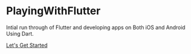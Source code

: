 # PlayingWithFlutter

Intial run through of Flutter and developing apps on Both iOS and Android Using Dart.
 
[Let's Get Started](https://flutter.io/get-started/)

